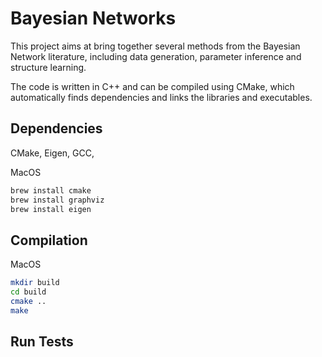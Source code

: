 # Bayesian Networks

This project aims at bring together several methods from the Bayesian 
Network literature, including data generation, parameter inference and
structure learning. 

The code is written in C++ and can be compiled using CMake, which
automatically finds dependencies and links the libraries and executables.

## Dependencies

CMake, Eigen, GCC,

MacOS

```bash
brew install cmake
brew install graphviz
brew install eigen
```

## Compilation

MacOS

```bash
mkdir build
cd build
cmake ..
make
```

## Run Tests

